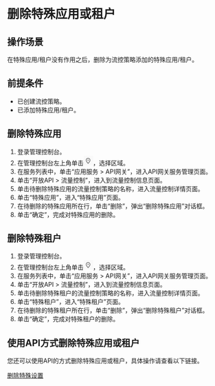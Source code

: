 # 删除特殊应用或租户<a name="apig-zh-ug-180307035"></a>

## 操作场景<a name="section1731012541118"></a>

在特殊应用/租户没有作用之后，删除为流控策略添加的特殊应用/租户。

## 前提条件<a name="section83110548119"></a>

-   已创建流控策略。
-   已添加特殊应用/租户。

## 删除特殊应用<a name="section8731554122615"></a>

1.  登录管理控制台。
2.  在管理控制台左上角单击![](figures/icon-region.png)，选择区域。
3.  在服务列表中，单击“应用服务 \> API网关”，进入API网关服务管理页面。
4.  单击“开放API \> 流量控制”，进入到流量控制信息页面。
5.  单击待删除特殊应用的流量控制策略的名称，进入流量控制详情页面。
6.  单击“特殊应用”，进入“特殊应用”页面。
7.  在待删除的特殊应用所在行，单击“删除”，弹出“删除特殊应用”对话框。
8.  单击“确定”，完成对特殊应用的删除。

## 删除特殊租户<a name="section124210460415"></a>

1.  登录管理控制台。
2.  在管理控制台左上角单击![](figures/icon-region.png)，选择区域。
3.  在服务列表中，单击“应用服务 \> API网关”，进入API网关服务管理页面。
4.  单击“开放API \> 流量控制”，进入到流量控制信息页面。
5.  单击待删除特殊租户的流量控制策略的名称，进入流量控制详情页面。
6.  单击“特殊租户”，进入“特殊租户”页面。
7.  在待删除的特殊租户所在行，单击“删除”，弹出“删除特殊租户”对话框。
8.  单击“确定”，完成对特殊租户的删除。

## 使用API方式删除特殊应用或租户<a name="zh-cn_topic_0080101678_section7546754133419"></a>

您还可以使用API的方式删除特殊应用或租户，具体操作请查看以下链接。

[删除特殊设置](https://support.huaweicloud.com/api-apig/apig-zh-api-180713080.html)

